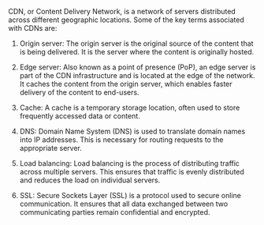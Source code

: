 CDN, or Content Delivery Network, is a network of servers distributed across different geographic locations. Some of the key terms associated with CDNs are:

1. Origin server: The origin server is the original source of the content that is being delivered. It is the server where the content is originally hosted.

2. Edge server: Also known as a point of presence (PoP), an edge server is part of the CDN infrastructure and is located at the edge of the network. It caches the content from the origin server, which enables faster delivery of the content to end-users.

3. Cache: A cache is a temporary storage location, often used to store frequently accessed data or content.

4. DNS: Domain Name System (DNS) is used to translate domain names into IP addresses. This is necessary for routing requests to the appropriate server.

5. Load balancing: Load balancing is the process of distributing traffic across multiple servers. This ensures that traffic is evenly distributed and reduces the load on individual servers.

6. SSL: Secure Sockets Layer (SSL) is a protocol used to secure online communication. It ensures that all data exchanged between two communicating parties remain confidential and encrypted.
